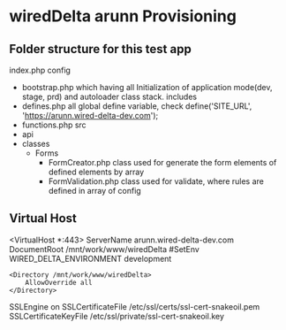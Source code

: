 # wiredDelta arunn Provisioning

## Folder structure for this test app
index.php
config
 - bootstrap.php which having all Initialization of application mode(dev, stage, prd) and autoloader class stack.
includes
 - defines.php all global define variable, check define('SITE_URL', 'https://arunn.wired-delta-dev.com');
 - functions.php
src
 - api
 - classes
   - Forms
      - FormCreator.php class used for generate the form elements of defined elements by array
      - FormValidation.php class used for validate, where rules are defined in array of config

## Virtual Host
<VirtualHost *:443>
    ServerName arunn.wired-delta-dev.com
    DocumentRoot /mnt/work/www/wiredDelta
    #SetEnv WIRED_DELTA_ENVIRONMENT development

    <Directory /mnt/work/www/wiredDelta>
        AllowOverride all
    </Directory>
   SSLEngine on
   SSLCertificateFile /etc/ssl/certs/ssl-cert-snakeoil.pem
   SSLCertificateKeyFile /etc/ssl/private/ssl-cert-snakeoil.key
</VirtualHost>
